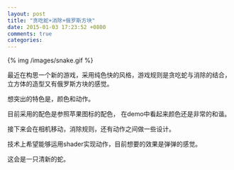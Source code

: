 ```yaml
---
layout: post
title: "贪吃蛇+消除+俄罗斯方块"
date: 2015-01-03 17:23:52 +0800
comments: true
categories: 
---
```


{% img /images/snake.gif %}

最近在构思一个新的游戏，采用纯色快的风格，游戏规则是贪吃蛇与消除的结合，立方体的造型又有俄罗斯方块的感觉。

想突出的特色是，颜色和动作。

目前采用的配色是参照苹果图标的配色，
在demo中看起来颜色还是非常的和谐。

接下来会在相机移动，消除规则，还有动作之间做一些设计。

技术上希望能够运用shader实现动作，目前想要的效果是弹弹的感觉。

这会是一只清新的蛇。